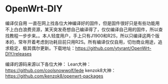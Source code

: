 # OpenWrt-DIY
编译仅自用
一直在网上找各位大神编译好的固件，但是固件很好只是有些功能用不上白白浪费资源，某天突发奇想自己编译得了，仅仅编译自己用的固件，所以查找教程一步步来。。本人轻度用户，手上只有J1900和R2S，所以只编译这两个版本的，常年开着考虑到功耗目前只用R2S。所有编译仅仅自用，切勿商业用途，追求稳定，极其偶尔更新。下载地址：https://github.com/ytyrant/OpenWrt-DIY/releases

编译的源码来源以下各位大神：
Lean大神：https://github.com/coolsnowwolf/lede
kenzok8大神：https://github.com/kenzok8/openwrt-packages
